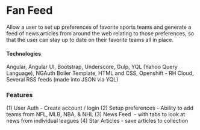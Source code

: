 # Fan Feed
​Allow a user to set up preferences of favorite sports teams and generate a feed of news articles from around the web relating to those preferences, so that the user can stay up to date on their favorite teams all in place.


#### Technologies
Angular,
Angular UI,
Bootstrap,
Underscore,
Gulp,
YQL (Yahoo Query Language),
NG­Auth Boiler Template,
HTML and CSS,
Openshift - RH Cloud,
Several RSS feeds (made into JSON via YQL)


### Features
(1) User Auth ­- Create account / login
(2) Setup preferences -­ Ability to add teams from NFL, MLB, NBA, & NHL
(3) News Feed ­ - with tabs to look at news from individual leagues
(4) Star Articles -­ save articles to collection
